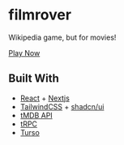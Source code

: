 # filmrover

Wikipedia game, but for movies!

[Play Now](https://filmrover.vercel.app/)

## Built With

- [React](https://react.dev/) + [Nextjs](https://nextjs.org/)
- [TailwindCSS](https://tailwindcss.com/) + [shadcn/ui](https://ui.shadcn.com/)
- [tMDB API](https://developer.themoviedb.org/docs)
- [tRPC](https://trpc.io/)
- [Turso](https://turso.tech/)

